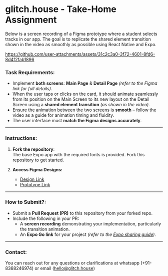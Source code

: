 # glitch.house - Take-Home Assignment

Below is a screen recording of a Figma prototype where a student selects tracks in our app. The goal is to replicate the shared element transition shown in the video as smoothly as possible using React Native and Expo.

https://github.com/user-attachments/assets/31c2c3a0-3f72-4601-8fd6-8d4f2fab1896

### **Task Requirements:**

- Implement **both screens**: **Main Page** & **Detail Page** *(refer to the Figma link for full details).*
- When the user taps or clicks on the card, it should animate seamlessly from its position on the Main Screen to its new layout on the Detail Screen using a **shared element transition** *(as shown in the video).*
- Ensure the animation between the two screens is **smooth** – follow the video as a guide for animation timing and fluidity.
- The user interface must **match the Figma designs accurately**.

---

### **Instructions:**

1. **Fork the repository**:  
   The base Expo app with the required fonts is provided. Fork this repository to get started.

2. **Access Figma Designs:**  
   - [Design Link](https://www.figma.com/design/dOlm8w2Rirwe6ShzdV5bGd/glitch.house-%3C%3E-front-end-project?node-id=0-1&t=0jDJo48fHJAu8003-1)  
   - [Prototype Link](https://www.figma.com/proto/dOlm8w2Rirwe6ShzdV5bGd/glitch.house-%3C%3E-front-end-project?page-id=&node-id=0-1362&t=Sya0EtG3NJA1GN4z-1)

---

### **How to Submit?:**

- Submit a **Pull Request (PR)** to this repository from your forked repo.
- Include the following in your PR:
  - A **screen recording** demonstrating your implementation, particularly the transition animation.
  - An **Expo Go link** for your project *(refer to the [Expo sharing guide](https://docs.expo.dev/develop/development-builds/share-with-your-team/)).*

---

### **Contact:**

You can reach out for any questions or clarifications at whatsapp (+91-8368246974) or email (hello@glitch.house)
